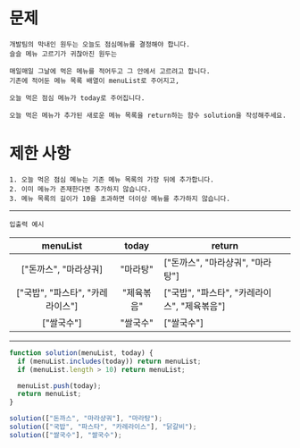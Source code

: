 # 문제

```
개발팀의 막내인 원두는 오늘도 점심메뉴를 결정해야 합니다.
슬슬 메뉴 고르기가 귀찮아진 원두는

매일매일 그날에 먹은 메뉴를 적어두고 그 안에서 고르려고 합니다.
기존에 적어둔 메뉴 목록 배열이 menuList로 주어지고,

오늘 먹은 점심 메뉴가 today로 주어집니다.

오늘 먹은 메뉴가 추가된 새로운 메뉴 목록을 return하는 함수 solution을 작성해주세요.
```

# 제한 사항

```
1. 오늘 먹은 점심 메뉴는 기존 메뉴 목록의 가장 뒤에 추가합니다.
2. 이미 메뉴가 존재한다면 추가하지 않습니다.
3. 메뉴 목록의 길이가 10을 초과하면 더이상 메뉴를 추가하지 않습니다.

```

---

`입출력 예시`

|             menuList             |   today    | return                                       |
| :------------------------------: | :--------: | -------------------------------------------- |
|      ["돈까스", "마라샹궈]       |  "마라탕"  | ["돈까스", "마라샹궈", "마라탕"]             |
| ["국밥", "파스타", "카레라이스"] | "제육볶음" | ["국밥", "파스타", "카레라이스", "제육볶음"] |
|            ["쌀국수"]            |  "쌀국수"  | ["쌀국수"]                                   |

---

```js
function solution(menuList, today) {
  if (menuList.includes(today)) return menuList;
  if (menuList.length > 10) return menuList;

  menuList.push(today);
  return menuList;
}

solution(["돈까스", "마라샹궈"], "마라탕");
solution(["국밥", "파스타", "카레라이스"], "닭갈비");
solution(["쌀국수"], "쌀국수");
```
